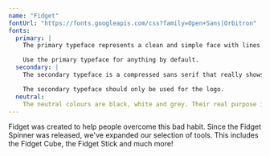 ```yaml
---
name: "Fidget"
fontUrl: "https://fonts.googleapis.com/css?family=Open+Sans|Orbitron"
fonts:
  primary: |
    The primary typeface represents a clean and simple face with lines that show consistency and readability to fully express the minimalism and professionalism of the company.

    Use the primary typeface for anything by default.
  secondary: |
    The secondary typeface is a compressed sans serif that really shows technological advancement over our domain.

    The secondary typeface should only be used for the logo.
  neutral:
    The neutral colours are black, white and grey. Their real purpose is for body copy, captions, tables, etc.
---
```


Fidget was created to help people overcome this bad habit. Since the Fidget Spinner was released, we've expanded our selection of tools. This includes the Fidget Cube, the Fidget Stick and much more!
